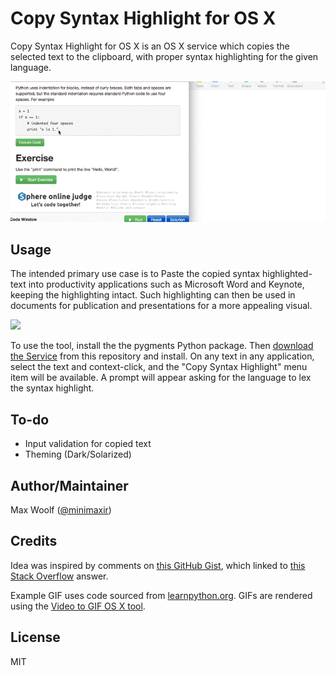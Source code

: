 # Copy Syntax Highlight for OS X

Copy Syntax Highlight for OS X is an OS X service which copies the selected text to the clipboard, with proper syntax highlighting for the given language.

![](/img/syntax_highlight.gif)

## Usage

The intended primary use case is to Paste the copied syntax highlighted-text into productivity applications such as Microsoft Word and Keynote, keeping the highlighting intact. Such highlighting can then be used in documents for publication and presentations for a more appealing visual.

![](/img/hello_world.gif)

To use the tool, install the the pygments Python package. Then [download the Service](https://github.com/minimaxir/copy-syntax-highlight-osx/blob/master/Copy%20Syntax%20Highlight.zip) from this repository and install. On any text in any application, select the text and context-click, and the "Copy Syntax Highlight" menu item will be available. A prompt will appear asking for the language to lex the syntax highlight.

## To-do

* Input validation for copied text
* Theming (Dark/Solarized)

## Author/Maintainer

Max Woolf ([@minimaxir](http://minimaxir.com))

## Credits

Idea was inspired by comments on [this GitHub Gist](https://gist.github.com/jimbojsb/1630790), which linked to [this Stack Overflow](http://apple.stackexchange.com/questions/94222/how-to-get-automator-to-treat-text-as-rtf/94246#94246) answer.

Example GIF uses code sourced from [learnpython.org](http://www.learnpython.org/en/Hello,_World!). GIFs are rendered using the [Video to GIF OS X tool](https://github.com/minimaxir/video-to-gif-osx).

## License

MIT